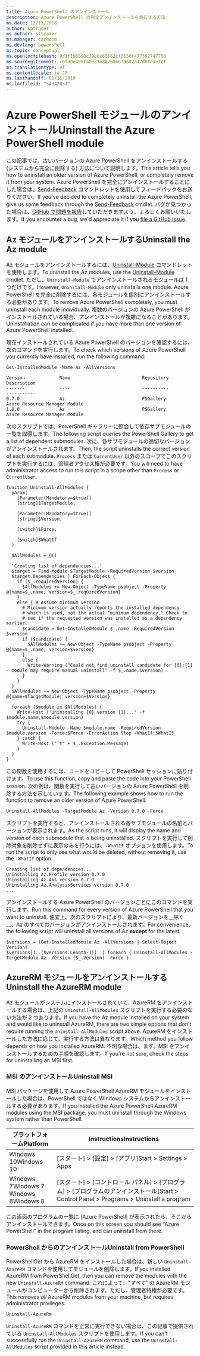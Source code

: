 ```yaml
---
title: Azure PowerShell のアンインストール
description: Azure PowerShell の完全アンインストールを実行する方法
ms.date: 12/13/2018
author: sptramer
ms.author: sttramer
ms.manager: carmonm
ms.devlang: powershell
ms.topic: conceptual
ms.openlocfilehash: 9d1f1b6550c39b8c65662cf0150f477392747708
ms.sourcegitcommit: c6fd0e490fa0e33b8b768b679682a47d8faae1cf
ms.translationtype: HT
ms.contentlocale: ja-JP
ms.lasthandoff: 01/16/2019
ms.locfileid: "54342057"
---
```

# <a name="uninstall-the-azure-powershell-module"></a><span data-ttu-id="3cd8b-103">Azure PowerShell モジュールのアンインストール</span><span class="sxs-lookup"><span data-stu-id="3cd8b-103">Uninstall the Azure PowerShell module</span></span>

<span data-ttu-id="3cd8b-104">この記事では、古いバージョンの Azure PowerShell をアンインストールする (システムから完全に削除する) 方法について説明します。</span><span class="sxs-lookup"><span data-stu-id="3cd8b-104">This article tells you how to uninstall an older version of Azure PowerShell, or completely remove it from your system.</span></span> <span data-ttu-id="3cd8b-105">Azure PowerShell を完全にアンインストールすることにした場合は、[Send-Feedback](/powershell/module/az.accounts/send-feedback) コマンドレットを使用してフィードバックをお送りください。</span><span class="sxs-lookup"><span data-stu-id="3cd8b-105">If you've decided to completely uninstall the Azure PowerShell, give us some feedback through the [Send-Feedback](/powershell/module/az.accounts/send-feedback) cmdlet.</span></span>
<span data-ttu-id="3cd8b-106">バグが見つかった場合は、[GitHub で問題を報告](https://github.com/azure/azure-powershell/issues)していただきますよう、よろしくお願いいたします。</span><span class="sxs-lookup"><span data-stu-id="3cd8b-106">If you encounter a bug, we'd appreciate it if you [file a GitHub issue](https://github.com/azure/azure-powershell/issues).</span></span>

## <a name="uninstall-the-az-module"></a><span data-ttu-id="3cd8b-107">Az モジュールをアンインストールする</span><span class="sxs-lookup"><span data-stu-id="3cd8b-107">Uninstall the Az module</span></span>

<span data-ttu-id="3cd8b-108">Az モジュールをアンインストールするには、[Uninstall-Module](/powershell/module/powershellget/uninstall-module) コマンドレットを使用します。</span><span class="sxs-lookup"><span data-stu-id="3cd8b-108">To uninstall the Az modules, use the [Uninstall-Module](/powershell/module/powershellget/uninstall-module) cmdlet.</span></span> <span data-ttu-id="3cd8b-109">ただし、`Uninstall-Module` でアンインストールされるモジュールは 1 つだけです。</span><span class="sxs-lookup"><span data-stu-id="3cd8b-109">However, `Uninstall-Module` only uninstalls one module.</span></span> <span data-ttu-id="3cd8b-110">Azure PowerShell を完全に削除するには、各モジュールを個別にアンインストールする必要があります。</span><span class="sxs-lookup"><span data-stu-id="3cd8b-110">To remove Azure PowerShell completely, you must uninstall each module individually.</span></span> <span data-ttu-id="3cd8b-111">複数のバージョンの Azure PowerShell がインストールされている場合、アンインストールが複雑になることがあります。</span><span class="sxs-lookup"><span data-stu-id="3cd8b-111">Uninstallation can be complicated if you have more than one version of Azure PowerShell installed.</span></span>

<span data-ttu-id="3cd8b-112">現在インストールされている Azure PowerShell のバージョンを確認するには、次のコマンドを実行します。</span><span class="sxs-lookup"><span data-stu-id="3cd8b-112">To check which versions of Azure PowerShell you currently have installed, run the following command:</span></span>

```powershell-interactive
Get-InstalledModule -Name Az -AllVersions
```

```output
Version             Name                           Repository           Description
-------             ----                           ----------           -----------
0.7.0               Az                             PSGallery            Azure Resource Manager Module
1.0.0               Az                             PSGallery            Azure Resource Manager Module
```

<span data-ttu-id="3cd8b-113">次のスクリプトでは、PowerShell ギャラリーに照会して依存サブモジュールの一覧を取得します。</span><span class="sxs-lookup"><span data-stu-id="3cd8b-113">The following script queries the PowerShell Gallery to get a list of dependent submodules.</span></span> <span data-ttu-id="3cd8b-114">次に、各サブモジュールの適切なバージョンがアンインストールされます。</span><span class="sxs-lookup"><span data-stu-id="3cd8b-114">Then, the script uninstalls the correct version of each submodule.</span></span> <span data-ttu-id="3cd8b-115">`Process` または `CurrentUser` 以外のスコープでこのスクリプトを実行するには、管理者アクセス権が必要です。</span><span class="sxs-lookup"><span data-stu-id="3cd8b-115">You will need to have administrator access to run this script in a scope other than `Process` or `CurrentUser`.</span></span>

```powershell-interactive
function Uninstall-AllModules {
  param(
    [Parameter(Mandatory=$true)]
    [string]$TargetModule,

    [Parameter(Mandatory=$true)]
    [string]$Version,

    [switch]$Force,

    [switch]$WhatIf
  )
  
  $AllModules = @()
  
  'Creating list of dependencies...'
  $target = Find-Module $TargetModule -RequiredVersion $version
  $target.Dependencies | ForEach-Object {
    if ($_.requiredVersion) {
      $AllModules += New-Object -TypeName psobject -Property @{name=$_.name; version=$_.requiredVersion}
    }
    else { # Assume minimum version
      # Minimum version actually reports the installed dependency
      # which is used, not the actual "minimum dependency." Check to
      # see if the requested version was installed as a dependency earlier.
      $candidate = Get-InstalledModule $_.name -RequiredVersion $version
      if ($candidate) {
        $AllModules += New-Object -TypeName psobject -Property @{name=$_.name; version=$version}
      }
      else {
        Write-Warning ("Could not find uninstall candidate for {0}:{1} - module may require manual uninstall" -f $_.name,$version)
      }
    }
  }
  $AllModules += New-Object -TypeName psobject -Property @{name=$TargetModule; version=$Version}

  foreach ($module in $AllModules) {
    Write-Host ('Uninstalling {0} version {1}...' -f $module.name,$module.version)
    try {
      Uninstall-Module -Name $module.name -RequiredVersion $module.version -Force:$Force -ErrorAction Stop -WhatIf:$WhatIf
    } catch {
      Write-Host ("`t" + $_.Exception.Message)
    }
  }
}
```

<span data-ttu-id="3cd8b-116">この関数を使用するには、コードをコピーして PowerShell セッションに貼り付けます。</span><span class="sxs-lookup"><span data-stu-id="3cd8b-116">To use this function, copy and paste the code into your PowerShell session.</span></span> <span data-ttu-id="3cd8b-117">次の例は、関数を実行して古いバージョンの Azure PowerShell を削除する方法を示しています。</span><span class="sxs-lookup"><span data-stu-id="3cd8b-117">The following example shows how to run the function to remove an older version of Azure PowerShell.</span></span>

```powershell-interactive
Uninstall-AllModules -TargetModule Az -Version 0.7.0 -Force
```

<span data-ttu-id="3cd8b-118">スクリプトを実行すると、アンインストールされる各サブモジュールの名前とバージョンが表示されます。</span><span class="sxs-lookup"><span data-stu-id="3cd8b-118">As the script runs, it will display the name and version of each submodule that is being uninstalled.</span></span> <span data-ttu-id="3cd8b-119">スクリプトを実行して削除対象を削除せずに表示のみを行うには、`-WhatIf` オプションを使用します。</span><span class="sxs-lookup"><span data-stu-id="3cd8b-119">To run the script to only see what would be deleted, without removing it, use the `-WhatIf` option.</span></span>

```output
Creating list of dependencies...
Uninstalling Az.Profile version 0.7.0
Uninstalling Az.Aks version 0.7.0
Uninstalling Az.AnalysisServices version 0.7.0
...
```

<span data-ttu-id="3cd8b-120">アンインストールする Azure PowerShell のバージョンごとにこのコマンドを実行します。</span><span class="sxs-lookup"><span data-stu-id="3cd8b-120">Run this command for every version of Azure PowerShell that you want to uninstall.</span></span> <span data-ttu-id="3cd8b-121">便宜上、次のスクリプトにより、最新バージョンを__除く__、Az のすべてのバージョンがアンインストールされます。</span><span class="sxs-lookup"><span data-stu-id="3cd8b-121">For convenience, the following script will uninstall all versions of Az __except__ for the latest.</span></span>

```powershell-interactive
$versions = (Get-InstalledModule Az -AllVersions | Select-Object Version)
$versions[1..($versions.Length-1)]  | foreach { Uninstall-AllModules -TargetModule Az -Version ($_.Version) -Force }
```

## <a name="uninstall-the-azurerm-module"></a><span data-ttu-id="3cd8b-122">AzureRM モジュールをアンインストールする</span><span class="sxs-lookup"><span data-stu-id="3cd8b-122">Uninstall the AzureRM module</span></span>

<span data-ttu-id="3cd8b-123">Az モジュールがシステムにインストールされていて、AzureRM をアンインストールする場合は、上記の `Uninstall-AllModules` スクリプトを実行する必要のない方法が 2 つあります。</span><span class="sxs-lookup"><span data-stu-id="3cd8b-123">If you have the Az module installed on your system and would like to uninstall AzureRM, there are two simple options that don't require running the `Uninstall-AllModules` script above.</span></span> <span data-ttu-id="3cd8b-124">AzureRM をインストールした方法に応じて、実行する方法は異なります。</span><span class="sxs-lookup"><span data-stu-id="3cd8b-124">Which method you follow depends on how you installed AzureRM.</span></span>
<span data-ttu-id="3cd8b-125">不明な場合は、まず、MSI をアンインストールするための手順を確認します。</span><span class="sxs-lookup"><span data-stu-id="3cd8b-125">If you're not sure, check the steps for uninstalling an MSI first.</span></span>

### <a name="uninstall-msi"></a><span data-ttu-id="3cd8b-126">MSI のアンインストール</span><span class="sxs-lookup"><span data-stu-id="3cd8b-126">Uninstall MSI</span></span>

<span data-ttu-id="3cd8b-127">MSI パッケージを使用して Azure PowerShell AzureRM モジュールをインストールした場合は、PowerShell ではなく Windows システムからアンインストールする必要があります。</span><span class="sxs-lookup"><span data-stu-id="3cd8b-127">If you installed the Azure PowerShell AzureRM modules using the MSI package, you must uninstall through the Windows system rather than PowerShell.</span></span>

| <span data-ttu-id="3cd8b-128">プラットフォーム</span><span class="sxs-lookup"><span data-stu-id="3cd8b-128">Platform</span></span> | <span data-ttu-id="3cd8b-129">Instructions</span><span class="sxs-lookup"><span data-stu-id="3cd8b-129">Instructions</span></span> |
|----------|--------------|
| <span data-ttu-id="3cd8b-130">Windows 10</span><span class="sxs-lookup"><span data-stu-id="3cd8b-130">Windows 10</span></span> | <span data-ttu-id="3cd8b-131">[スタート] > [設定] > [アプリ]</span><span class="sxs-lookup"><span data-stu-id="3cd8b-131">Start > Settings > Apps</span></span> |
| <span data-ttu-id="3cd8b-132">Windows 7</span><span class="sxs-lookup"><span data-stu-id="3cd8b-132">Windows 7</span></span> </br><span data-ttu-id="3cd8b-133">Windows 8</span><span class="sxs-lookup"><span data-stu-id="3cd8b-133">Windows 8</span></span> | <span data-ttu-id="3cd8b-134">[スタート] > [コントロール パネル] > [プログラム] > [プログラムのアンインストール]</span><span class="sxs-lookup"><span data-stu-id="3cd8b-134">Start > Control Panel > Programs > Uninstall a program</span></span> |

<span data-ttu-id="3cd8b-135">この画面のプログラムの一覧に [Azure PowerShell] が表示されたら、そこからアンインストールできます。</span><span class="sxs-lookup"><span data-stu-id="3cd8b-135">Once on this screen you should see "Azure PowerShell" in the program listing, and can uninstall from there.</span></span>

### <a name="uninstall-from-powershell"></a><span data-ttu-id="3cd8b-136">PowerShell からのアンインストール</span><span class="sxs-lookup"><span data-stu-id="3cd8b-136">Uninstall from PowerShell</span></span>

<span data-ttu-id="3cd8b-137">PowerShellGet から AzureRM をインストールした場合は、新しい `Uninstall-AzureRM` コマンドを使用してモジュールを削除します。</span><span class="sxs-lookup"><span data-stu-id="3cd8b-137">If you installed AzureRM from PowerShellGet, then you can remove the modules with the new `Uninstall-AzureRM` command.</span></span> <span data-ttu-id="3cd8b-138">これによって、"_すべて_" の AzureRM モジュールがコンピューターから削除されます。ただし、管理者特権が必要です。</span><span class="sxs-lookup"><span data-stu-id="3cd8b-138">This removes _all_ AzureRM modules from your machine, but requires administrator privileges.</span></span>

```powershell-interactive
Uninstall-AzureRm
```

<span data-ttu-id="3cd8b-139">`Uninstall-AzureRM` コマンドを正常に実行できない場合は、この記事で提供されている `Uninstall-AllModules` スクリプトを使用します。</span><span class="sxs-lookup"><span data-stu-id="3cd8b-139">If you can't successfully run the `Uninstall-AzureRM` command, use the `Uninstall-AllModules` script provided in this article instead.</span></span>